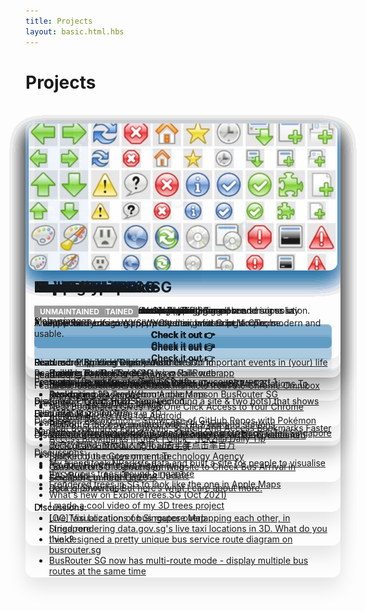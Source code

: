 ```yaml
---
title: Projects
layout: basic.html.hbs
---
```


Projects
===

<style>
#projects-list {
  padding: 2em 0;
  min-height: 100vh;
}
#projects-list > ul {
  list-style: none;
  margin: 0;
  padding: 0;
  /* padding: 1em;
  columns: auto 320px;
  column-gap: 2em; */
  position: relative;
}
#projects-list h2 {
  margin: .25em 0;
  font-size: 24px;
}
#projects-list > ul > li{
  position: absolute;
  box-sizing: border-box;
  width: 100%;
  max-width: 640px;
  padding: 1em 1em .1em;
  /* margin: 0 0 2em; */
  border-radius: 1em;
  overflow: hidden;
  box-shadow: 0 15px 30px rgba(0,0,0,.1);
  transition: .3s box-shadow;
}
#projects-list > ul > li:hover{
  box-shadow: 0 17px 30px rgba(0,0,0,.2);
}
#projects-list > ul > li > p:first-child {
  /* assume first p has the image */
  margin: -1em -1em .5em;
}
#projects-list > ul > li > p:first-child img {
  /* assume first p has the image */
  border-radius: 1em;
  overflow: hidden;
  box-shadow: 0 15px 30px #0b62a020;
  object-fit: cover;
  width: 100%;
  min-height: 240px;
  height: 240px;
  background-color: #ccc;
  transition: .3s all;
  opacity: .9;
  transform: scale(.98);
}
#projects-list > ul > li:hover > p:first-child img {
  opacity: 1;
  transform: scale(1);
}
#projects-list > ul > li p + ul {
  margin-top: -1em;
}
#projects-list > ul > li li {
  list-style-type: disc;
}
#projects-list strong > a {
  background-color: #0b62a010;
  padding: .5em;
  text-decoration: none;
  display: block;
  text-align: center;
  border-radius: .5em;
  transition: .3s background-color;
}
#projects-list > ul > li:hover strong > a {
  background-color: #0b62a099;
  color: #fff;
}
#projects-list > ul > li strong > a:hover {
  background-color: #0b62a0;
  color: #fff;
}
em.tag {
  font-style: normal;
  border-radius: 3px;
  padding: .3em .75em;
  background-color: #999;
  color: #fff;
  font-weight: bold;
  font-size: 12px;
  display: inline-block;
  line-height: 1;
  letter-spacing: normal;
  text-transform: uppercase;
  vertical-align: middle;
}
</style>
<div id="projects-list">

- ![](/projects-images/hackerweb.jpg)

  ## HackerWeb

  A simply readable Hacker News app.

  **[Check it out 👉](https://hackerwebapp.com/)**

  Read more:

  - [How I built the Hacker News mobile web app](/blog/2012/03/how-i-built-hacker-news-mobile-web-app)
  - [How I built the Hacker News mobile web app, Part 2](/blog/2012/03/how-i-built-hacker-news-mobile-web-app_26)
  - [Introducing HackerWeb](/blog/2012/12/introducing-hackerweb)
  - [Building HackerWeb for iOS](/blog/2016/03/building-hackerweb-ios/)
  - [Building HackerWeb for Android](/blog/2016/05/building-hackerweb-android/)

  Discussion: [Rebuilt my RN app from scratch. Feedback welcomed](https://www.reddit.com/r/reactnative/comments/ki6652/rebuilt_my_rn_app_from_scratch_feedback_welcomed/)

  Featured:
  
  - [Product Hunt: HackerWeb](https://www.producthunt.com/posts/hackerweb-2)
  - [EAS Build — April Preview Update](https://blog.expo.dev/eas-build-april-preview-update-ebd7dff9dd25)

- ![](/projects-images/cheeaun-earth.jpg)

  ## cheeaun.earth

  A map of places I've checked in on Earth.

  **[Check it out 👉](https://cheeaun.earth)**

  Featured: [Map Your Trips Around the World](https://googlemapsmania.blogspot.com/2017/07/map-your-trips-around-world.html)

- ![](/projects-images/cheeaun-life.jpg)

  ## cheeaun.life

  A timeline of important events in my life.

  **[Check it out 👉](https://cheeaun.life)**

  Discussion: [Show HN: Life – A timeline of important events in (your) life](https://news.ycombinator.com/item?id=6833565)

- ![](/projects-images/busrouter-sg.jpg)

  ## BusRouter SG

  Explore bus stops and routes on the map for all bus services in Singapore.

  **[Check it out 👉](https://busrouter.sg/)**

  Read more:
  
  - [Building BusRouter SG](/blog/2019/02/building-busrouter-sg)
  - [Designing bus service route diagrams on BusRouter SG](https://cheeaun.com/blog/2021/09/bus-service-route-diagrams-busrouter-sg/)

  Featured:

  - [Hop on: 5 most scenic bus routes in S'pore](https://www.straitstimes.com/lifestyle/hop-on-five-of-the-most-scenic-bus-routes-in-singapore)
  - [The future of autonomous requires open source – updates on deck.gl and introducing loaders.gl](https://mailchi.mp/uber/the-future-of-autonomous-requires-open-source-updates-on-deckgl-and-introducing-loadersgl)
  - [Stacked bus routes on a map](https://flowingdata.com/2019/02/25/stacked-bus-routes-on-a-map/)
  - [“BusRouter SG” Convenient Website to Check Bus Arrival in Singapore in Real Time!](https://pianotohikouki.com/en/singapore/BusRouter-SG)
  - [deck.gl Showcase](https://deck.gl/showcase)

  Discussions:
  
  - [[OC] Visualization of bus routes overlapping each other, in Singapore](https://www.reddit.com/r/dataisbeautiful/comments/8xbvtz/oc_visualization_of_bus_routes_overlapping_each/)
  - [I've designed a pretty unique bus service route diagram on busrouter.sg](https://www.reddit.com/r/singapore/comments/nv03xe/ive_designed_a_pretty_unique_bus_service_route/)
  - [BusRouter SG now has multi-route mode - display multiple bus routes at the same time](https://www.reddit.com/r/singapore/comments/ofyhrp/busrouter_sg_now_has_multiroute_mode_display/)

- ![](/projects-images/railrouter-sg.jpg)

  ## RailRouter SG

  Explore MRT and LRT rail routes in Singapore.

  **[Check it out 👉](https://railrouter.sg/)**

  Featured:
  
  - [Explore The Rail System Using RailRouter](https://therojakplace.com/2016/01/explore-the-rail-system-using-railrouter/)
  - [RailRouter SG Lets You Know Which Crowded MRT Stations To Avoid.](https://the-sg-life.com/2021/11/10/railrouter-sg-lets-you-know-which-crowded-mrt-stations-to-avoid/)

  Discussions:

  - [RailRouter SG now updated with TEL2 line and stations](https://www.reddit.com/r/singapore/comments/pdqdwh/railrouter_sg_now_updated_with_tel2_line_and/)
  - [Real-time crowdedness level indicators on MRT/LRT stations](https://www.reddit.com/r/singapore/comments/qpwi0r/realtime_crowdedness_level_indicators_on_mrtlrt/)

- ![](/projects-images/taxirouter-sg.jpg)

  ## TaxiRouter SG

  Explore available taxis and taxi stands in Singapore.

  **[Check it out 👉](https://taxirouter.sg/)**

  Read more:

  - [Building TaxiRouter SG](/blog/2016/03/building-taxirouter-sg)
  - [Rebuilding TaxiRouter SG](/blog/2018/04/rebuilding-taxirouter-sg)

  Presented: [Taxi Router - talk.js](https://engineers.sg/video/taxi-router-talk-js--737)

  Featured:

  - [Datasets for the rest of us, via Data.gov.sg](https://www.digitalnewsasia.com/digital-economy/datasets-rest-us-datagovsg)
  - [政府数据网站鼓励国人使用 过去半年点击率百万](https://www.youtube.com/watch?v=8zH8fbUNdKI)
  - [Launch of the Government Technology Agency](https://www.mci.gov.sg/pressroom/news-and-stories/pressroom/2016/10/launch-of-the-government-technology-agency)
  - [GovTech hits the ground running](https://www.tech.gov.sg/media/technews/govtech-hits-the-ground-running)
  - [GovTech conference 2016](https://twitter.com/heliumlife/status/784217428410544128)
  - [Data is powerful. But here’s what I care about more.](https://blog.data.gov.sg/data-is-powerful-but-heres-what-i-care-about-more-90229207d409)

  Discussions:

  - [Live Taxi Locations on Singapore Map](https://www.reddit.com/r/singapore/comments/4ives5/live_taxi_locations_on_singapore_map/)
  - [I tried rendering data.gov.sg's live taxi locations in 3D. What do you think?](https://www.reddit.com/r/singapore/comments/i7qxrh/i_tried_rendering_datagovsgs_live_taxi_locations/)

- ![](/projects-images/exploretrees-sg.jpg)

  ## ExploreTrees.SG

  Explore Trees in Singapore.

  **[Check it out 👉](https://exploretrees.sg/)**

  Read more:

  - [Building ExploreTrees.SG](/blog/2018/04/building-exploretrees-sg)
  - [Next-level visualizations with ExploreTrees.SG](/blog/2019/07/next-level-visualizations-exploretrees-sg)
  - [Replicating 3D Trees from Apple Maps](https://cheeaun.com/blog/2021/11/replicating-3d-trees-apple-maps)

  Featured: [Mapping Trees in 3D](https://googlemapsmania.blogspot.com/2021/10/mapping-trees-in-3d.html)

  Presented: [Mapping 564,266 trees in Singapore - Hack & Tell Singapore](https://engineers.sg/video/mapping-564-266-trees-in-singapore-hack-tell-singapore--2801)

  Discussions:

  - [My friend took NParks's data and built a site for people to visualise the various trees around Singapore](https://www.reddit.com/r/singapore/comments/bj0xze/my_friend_took_nparkss_data_and_built_a_site_for/)
  - [I rendered trees in SG to look like the one in Apple Maps](https://www.reddit.com/r/singapore/comments/q7v0gr/i_rendered_trees_in_sg_to_look_like_the_one_in/)
  - [What's new on ExploreTrees.SG (Oct 2021)](https://www.reddit.com/r/singapore/comments/qhib9d/whats_new_on_exploretreessg_oct_2021/)
  - [I made a cool video of my 3D trees project](https://www.reddit.com/r/singapore/comments/qjgm25/i_made_a_cool_video_of_my_3d_trees_project/)

- ![](/projects-images/checkweather-sg.jpg)

  ## Check Weather SG

  Yet another weather app for Singapore.

  **[Check it out 👉](https://checkweather.sg/)**

  Read more: [Building Check Weather SG](/blog/2018/06/building-check-weather-sg)

  Featured: [The reality of standing up for my country – part 1](https://harishpillay.com/2020/07/27/the-reality-of-standing-up-for-my-country-part-1/)

  Discussion: [I built an iOS app (including a site & two bots) that shows rain radar in Singapore](https://www.reddit.com/r/singapore/comments/h9dne3/i_built_an_ios_app_including_a_site_two_bots_that/)

- ![](/projects-images/repokemon.jpg)

  ## Repokémon

  Showcase of GitHub repos with Pokémon names.

  **[Check it out 👉](https://cheeaun.github.io/repokemon/)**

  Read more: [Building Repokémon](/blog/2016/08/building-repokemon)

  Presented: [Repokémon - Talk.CSS #9](https://www.youtube.com/watch?v=ECYVAiM1gSc)

  Featured: [Product Hunt: Repokémon](https://www.producthunt.com/posts/repokemon)

  Discussion: [Repokémon – Showcase of GitHub Repos with Pokémon Names](https://news.ycombinator.com/item?id=12098918)

- ![](/projects-images/kopi-guide.jpg)

  ## Order Kopi Guide

  A helpful guide on how to order Kopi in Singapore and some say Malaysia too.

  **[Check it out 👉](https://kopi.guide/)**

- ![](/projects-images/bubble-wrap.jpg)

  ## Bubble wrap

  A rather satisfying bubble wrap popping game.

  **[Check it out 👉](https://bubble-wrap.party/)**

- ![](/projects-images/puppetron.jpg)

  ## Puppetron

  Puppeteer (Headless Chrome Node API)-based rendering solution.

  **[Check it out 👉](https://puppetron.now.sh/)**

  Featured: [Puppeteer examples](https://github.com/puppeteer/puppeteer/tree/main/examples)

- ![](/projects-images/neat-bookmarks.jpg)

  ## Neat Bookmarks

  <em class="tag">Sold</em> <em class="tag">Unmaintained</em><br>A neat bookmarks tree popup extension for Google Chrome.

  **[Check it out 👉](https://github.com/cheeaun/neat-bookmarks)**

  Featured:

  - [Launch bookmarks AND bookmarklets from the Chrome Omnibox with Neat Bookmarks](https://thenextweb.com/news/launch-bookmarks-and-bookmarklets-from-the-chrome-omnibox-with-neat-bookmarks)
  - [Neat Bookmarks Gives You One Click Access to Your Chrome Bookmarks](https://lifehacker.com/neat-bookmarks-gives-you-one-click-access-to-your-chrom-5797418)
  - [Neat Bookmarks For Chrome, Search And Access Bookmarks Faster](https://www.ghacks.net/2010/10/17/neat-bookmarks-for-chrome-search-and-access-bookmarks-faster/)
  - [Access Bookmarks in Just 1 Click - Tekzilla Daily Tip](https://www.youtube.com/watch?v=RA3TxqaH26o)

- ![](/projects-images/mooeditable.jpg)

  ## MooEditable

  <em class="tag">Unmaintained</em><br>A simple web-based WYSIWYG editor, written in MooTools.

  **[Check it out 👉](https://github.com/cheeaun/mooeditable)**

- ![](/projects-images/pentagoo.jpg)

  ## Pentagoo

  <em class="tag">Unmaintained</em><br>The popular Pentago game, written in Javascript.

  **[Check it out 👉](https://github.com/cheeaun/pentagoo)**

  Read more: [Pentago or Pentagoo?](/blog/2007/10/pentago-or-pentagoo)

- ![](/projects-images/phoenity.jpg)

  ## Phoenity

  <em class="tag">Unmaintained</em><br>A whole family of icons, perfectly designed to be simple, modern and usable.

  **[Check it out 👉](https://github.com/cheeaun/phoenity-icons)**

  Featured: ["Firefox Secrets" book](https://books.google.com.sg/books?id=sfciobmzOOcC&lpg=PA110&dq=%22phoenity%22&pg=PA110#v=onepage&q=%22phoenity%22&f=false)

</div>

<div style="text-align: center; margin: 5em;">
Check out more of my latest projects on <a href="https://github.com/cheeaun">GitHub</a>.<br><a href="https://twitter.com/cheeaun">Follow me on Twitter too</a>.
</div>

<script>
  // https://unpkg.com/minimasonry@1.3.0/build/minimasonry.min.js
  var MiniMasonry=function(){"use strict";function t(t){return this._sizes=[],this._columns=[],this._container=null,this._count=null,this._width=0,this._removeListener=null,this._resizeTimeout=null,this.conf={baseWidth:255,gutterX:null,gutterY:null,gutter:10,container:null,minify:!0,ultimateGutter:5,surroundingGutter:!0,direction:"ltr",wedge:!1},this.init(t),this}return t.prototype.init=function(t){for(var i in this.conf)null!=t[i]&&(this.conf[i]=t[i]);if(null!=this.conf.gutterX&&null!=this.conf.gutterY||(this.conf.gutterX=this.conf.gutterY=this.conf.gutter),this._container="object"==typeof this.conf.container&&this.conf.container.nodeName?this.conf.container:document.querySelector(this.conf.container),!this._container)throw new Error("Container not found or missing");var n=this.resizeThrottler.bind(this);window.addEventListener("resize",n),this._removeListener=function(){window.removeEventListener("resize",n)},this.layout()},t.prototype.reset=function(){this._sizes=[],this._columns=[],this._count=null,this._width=this._container.clientWidth;var t=this.conf.baseWidth;this._width<t&&(this._width=t,this._container.style.minWidth=t+"px"),1==this.getCount()&&(this.conf.gutterX=this.conf.ultimateGutter,this._count=1),this._width<this.conf.baseWidth+2*this.conf.gutterX&&(this.conf.gutterX=0)},t.prototype.getCount=function(){return this.conf.surroundingGutter?Math.floor((this._width-this.conf.gutterX)/(this.conf.baseWidth+this.conf.gutterX)):Math.floor((this._width+this.conf.gutterX)/(this.conf.baseWidth+this.conf.gutterX))},t.prototype.computeWidth=function(){var t=this.conf.surroundingGutter?(this._width-this.conf.gutterX)/this._count-this.conf.gutterX:(this._width+this.conf.gutterX)/this._count-this.conf.gutterX;return t=Number.parseFloat(t.toFixed(2))},t.prototype.layout=function(){if(this._container){this.reset(),null==this._count&&(this._count=this.getCount());for(var t=this.computeWidth(),i=0;i<this._count;i++)this._columns[i]=0;for(var n,e,o=this._container.children,s=0;s<o.length;s++)o[s].style.width=t+"px",this._sizes[s]=o[s].clientHeight;n="ltr"==this.conf.direction?this.conf.surroundingGutter?this.conf.gutterX:0:this._width-(this.conf.surroundingGutter?this.conf.gutterX:0),this._count>this._sizes.length&&(e=this._sizes.length*(t+this.conf.gutterX)-this.conf.gutterX,!1===this.conf.wedge?n="ltr"==this.conf.direction?(this._width-e)/2:this._width-(this._width-e)/2:"ltr"==this.conf.direction||(n=this._width-this.conf.gutterX));for(var r=0;r<o.length;r++){var h=this.conf.minify?this.getShortest():this.getNextColumn(r),u=0;!this.conf.surroundingGutter&&h==this._columns.length||(u=this.conf.gutterX);var c="ltr"==this.conf.direction?n+(t+u)*h:n-(t+u)*h-t,u=this._columns[h];o[r].style.transform="translate3d("+Math.round(c)+"px,"+Math.round(u)+"px,0)",this._columns[h]+=this._sizes[r]+(1<this._count?this.conf.gutterY:this.conf.ultimateGutter)}this._container.style.height=this._columns[this.getLongest()]-this.conf.gutterY+"px"}else console.error("Container not found")},t.prototype.getNextColumn=function(t){return t%this._columns.length},t.prototype.getShortest=function(){for(var t=0,i=0;i<this._count;i++)this._columns[i]<this._columns[t]&&(t=i);return t},t.prototype.getLongest=function(){for(var t=0,i=0;i<this._count;i++)this._columns[i]>this._columns[t]&&(t=i);return t},t.prototype.resizeThrottler=function(){this._resizeTimeout||(this._resizeTimeout=setTimeout(function(){this._resizeTimeout=null,this._container.clientWidth!=this._width&&this.layout()}.bind(this),33))},t.prototype.destroy=function(){"function"==typeof this._removeListener&&this._removeListener();for(var t=this._container.children,i=0;i<t.length;i++)t[i].style.removeProperty("width"),t[i].style.removeProperty("transform");this._container.style.removeProperty("height"),this._container.style.removeProperty("min-width")},t}();

  setTimeout(function(){
    new MiniMasonry({
      container: '#projects-list > ul',
      baseWidth: 320,
      gutter: 25,
      ultimateGutter: 20,
    });
  }, 300);
</script>